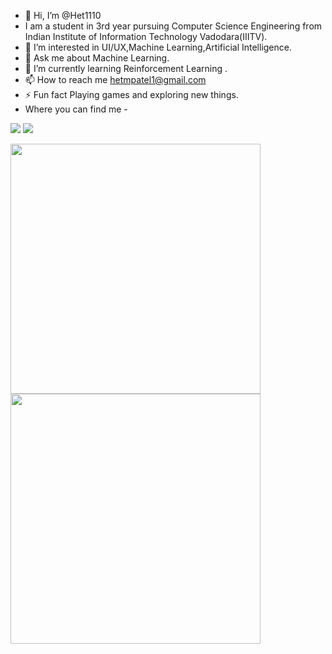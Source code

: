 - 👋 Hi, I’m @Het1110
- I am a student in 3rd year pursuing Computer Science Engineering from Indian Institute of Information Technology Vadodara(IIITV).
- 👀 I’m interested in UI/UX,Machine Learning,Artificial Intelligence.
- 💬 Ask me about Machine Learning.
- 🌱 I’m currently learning Reinforcement Learning .
- 📫 How to reach me hetmpatel1@gmail.com
- ⚡ Fun fact Playing games and exploring new things.
- Where you can find me -

<a href="https://www.instagram.com/het3017/"><img src="https://img.icons8.com/wired/64/000000/instagram-new--v2.png"/></a>
<a href="www.linkedin.com/in/het-patel-08932b20a"><img src="https://img.icons8.com/external-justicon-lineal-color-justicon/64/000000/external-linkedin-social-media-justicon-lineal-color-justicon.png"/></a>


<img src="https://github-readme-stats.vercel.app/api?username=Het1110&show_icons=true&theme=ADD_THEME_HERE" width="400">

<img src="https://github-readme-streak-stats.herokuapp.com?user=Het1110&theme=tokyonight&date_format=M%20j%5B%2C%20Y%5D" width="400">
<!---
Het1110/Het1110 is a ✨ special ✨ repository because its `README.md` (this file) appears on your GitHub profile.
You can click the Preview link to take a look at your changes.
--->
